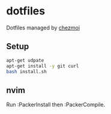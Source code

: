 # dotfiles

Dotfiles managed by [chezmoi](https://www.chezmoi.io/)


## Setup 

```Bash
apt-get udpate
apt-get install -y git curl
bash install.sh
```

## nvim 

Run :PackerInstall then :PackerCompile.
